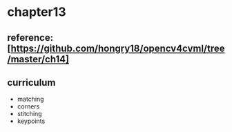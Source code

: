 # chapter13

## reference: [https://github.com/hongry18/opencv4cvml/tree/master/ch14]

## curriculum
* matching
* corners
* stitching
* keypoints
